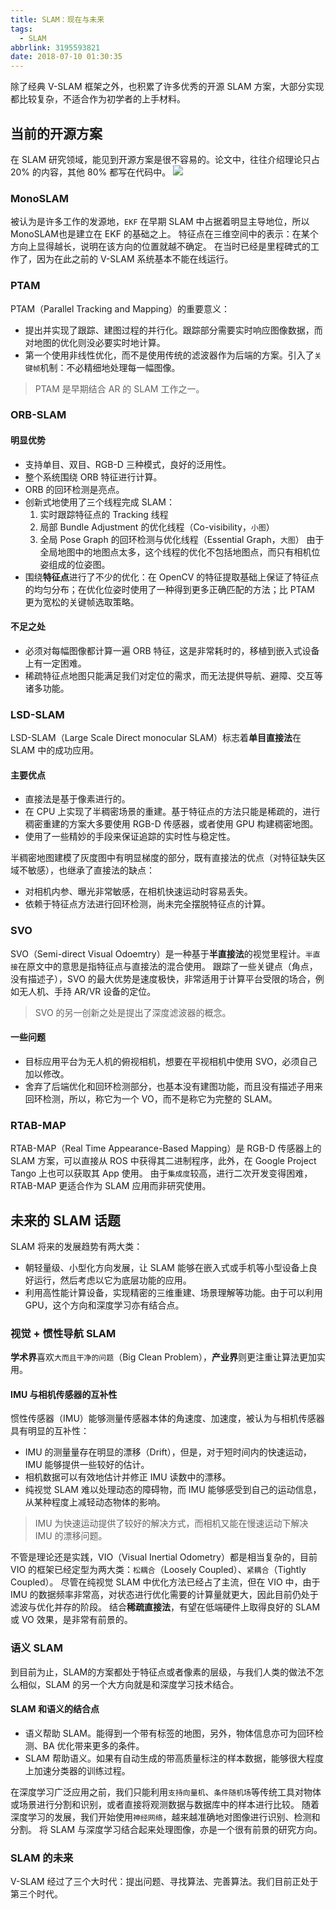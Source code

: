 ```yaml
---
title: SLAM：现在与未来
tags:
  - SLAM
abbrlink: 3195593821
date: 2018-07-10 01:30:35
---
```

除了经典 V-SLAM 框架之外，也积累了许多优秀的开源 SLAM 方案，大部分实现都比较复杂，不适合作为初学者的上手材料。
## 当前的开源方案
在 SLAM 研究领域，能见到开源方案是很不容易的。论文中，往往介绍理论只占 20% 的内容，其他 80% 都写在代码中。
![](https://raw.githubusercontent.com/necusjz/p/master/SLAM/14_1.jpeg)
<!--more-->
### MonoSLAM
被认为是许多工作的发源地，`EKF` 在早期 SLAM 中占据着明显主导地位，所以 MonoSLAM也是建立在 EKF 的基础之上。
特征点在三维空间中的表示：在某个方向上显得越长，说明在该方向的位置就越不确定。 
在当时已经是里程碑式的工作了，因为在此之前的 V-SLAM 系统基本不能在线运行。
### PTAM
PTAM（Parallel Tracking and Mapping）的重要意义：
- 提出并实现了跟踪、建图过程的并行化。跟踪部分需要实时响应图像数据，而对地图的优化则没必要实时地计算。
- 第一个使用非线性优化，而不是使用传统的滤波器作为后端的方案。引入了`关键帧`机制：不必精细地处理每一幅图像。

> PTAM 是早期结合 AR 的 SLAM 工作之一。

### ORB-SLAM
#### 明显优势
- 支持单目、双目、RGB-D 三种模式，良好的泛用性。
- 整个系统围绕 ORB 特征进行计算。
- ORB 的回环检测是亮点。
- 创新式地使用了三个线程完成 SLAM：
	1. 实时跟踪特征点的 Tracking 线程
	2. 局部 Bundle Adjustment 的优化线程（Co-visibility，`小图`）
	3. 全局 Pose Graph 的回环检测与优化线程（Essential Graph，`大图`）
	由于全局地图中的地图点太多，这个线程的优化不包括地图点，而只有相机位姿组成的位姿图。
- 围绕**特征点**进行了不少的优化：在 OpenCV 的特征提取基础上保证了特征点的均匀分布；在优化位姿时使用了一种得到更多正确匹配的方法；比 PTAM 更为宽松的关键帧选取策略。

#### 不足之处
* 必须对每幅图像都计算一遍 ORB 特征，这是非常耗时的，移植到嵌入式设备上有一定困难。
* 稀疏特征点地图只能满足我们对定位的需求，而无法提供导航、避障、交互等诸多功能。

### LSD-SLAM
LSD-SLAM（Large Scale Direct monocular SLAM）标志着**单目直接法**在 SLAM 中的成功应用。
#### 主要优点
* 直接法是基于像素进行的。
* 在 CPU 上实现了半稠密场景的重建。基于特征点的方法只能是稀疏的，进行稠密重建的方案大多要使用 RGB-D 传感器，或者使用 GPU 构建稠密地图。
* 使用了一些精妙的手段来保证追踪的实时性与稳定性。

半稠密地图建模了灰度图中有明显梯度的部分，既有直接法的优点（对特征缺失区域不敏感），也继承了直接法的缺点：
* 对相机内参、曝光非常敏感，在相机快速运动时容易丢失。
* 依赖于特征点方法进行回环检测，尚未完全摆脱特征点的计算。

### SVO
SVO（Semi-direct Visual Odoemtry）是一种基于**半直接法**的视觉里程计。`半直接`在原文中的意思是指特征点与直接法的混合使用。
跟踪了一些关键点（角点，没有描述子），SVO 的最大优势是速度极快，非常适用于计算平台受限的场合，例如无人机、手持 AR/VR 设备的定位。
> SVO 的另一创新之处是提出了深度滤波器的概念。

#### 一些问题
- 目标应用平台为无人机的俯视相机，想要在平视相机中使用 SVO，必须自己加以修改。
- 舍弃了后端优化和回环检测部分，也基本没有建图功能，而且没有描述子用来回环检测，所以，称它为一个 VO，而不是称它为完整的 SLAM。

### RTAB-MAP
RTAB-MAP（Real Time Appearance-Based Mapping）是 RGB-D 传感器上的 SLAM 方案，可以直接从 ROS 中获得其二进制程序，此外，在 Google Project Tango 上也可以获取其 App 使用。
由于`集成度`较高，进行二次开发变得困难，RTAB-MAP 更适合作为 SLAM 应用而非研究使用。
## 未来的 SLAM 话题
SLAM 将来的发展趋势有两大类：
- 朝轻量级、小型化方向发展，让 SLAM 能够在嵌入式或手机等小型设备上良好运行，然后考虑以它为底层功能的应用。
- 利用高性能计算设备，实现精密的三维重建、场景理解等功能。由于可以利用 GPU，这个方向和深度学习亦有结合点。

### 视觉 + 惯性导航 SLAM
**学术界**喜欢`大而且干净的问题`（Big Clean Problem），**产业界**则更注重让算法更加实用。
#### IMU 与相机传感器的互补性
惯性传感器（IMU）能够测量传感器本体的角速度、加速度，被认为与相机传感器具有明显的互补性：
- IMU 的测量量存在明显的漂移（Drift），但是，对于短时间内的快速运动，IMU 能够提供一些较好的估计。
- 相机数据可以有效地估计并修正 IMU 读数中的漂移。
- 纯视觉 SLAM 难以处理动态的障碍物，而 IMU 能够感受到自己的运动信息，从某种程度上减轻动态物体的影响。

> IMU 为快速运动提供了较好的解决方式，而相机又能在慢速运动下解决 IMU 的漂移问题。

不管是理论还是实践，VIO（Visual Inertial Odometry）都是相当复杂的，目前 VIO 的框架已经定型为两大类：`松耦合`（Loosely Coupled）、`紧耦合`（Tightly Coupled）。
尽管在纯视觉 SLAM 中优化方法已经占了主流，但在 VIO 中，由于 IMU 的数据频率非常高，对状态进行优化需要的计算量就更大，因此目前仍处于滤波与优化并存的阶段。
结合**稀疏直接法**，有望在低端硬件上取得良好的 SLAM 或 VO 效果，是非常有前景的。
### 语义 SLAM
到目前为止，SLAM的方案都处于特征点或者像素的层级，与我们人类的做法不怎么相似，SLAM 的另一个大方向就是和深度学习技术结合。
#### SLAM 和语义的结合点
- 语义帮助 SLAM。能得到一个带有标签的地图，另外，物体信息亦可为回环检测、BA 优化带来更多的条件。
- SLAM 帮助语义。如果有自动生成的带高质量标注的样本数据，能够很大程度上加速分类器的训练过程。

在深度学习广泛应用之前，我们只能利用`支持向量机`、`条件随机场`等传统工具对物体或场景进行分割和识别，或者直接将观测数据与数据库中的样本进行比较。
随着深度学习的发展，我们开始使用`神经网络`，越来越准确地对图像进行识别、检测和分割。
将 SLAM 与深度学习结合起来处理图像，亦是一个很有前景的研究方向。
### SLAM 的未来
V-SLAM 经过了三个大时代：提出问题、寻找算法、完善算法。我们目前正处于第三个时代。
